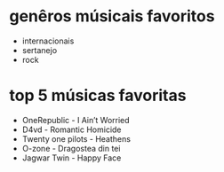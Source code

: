 <!DOCTYPE html>
<html lang="PT-br">
<head>
    <meta charset="UTF-8">
    <meta http-equiv="X-UA-Compatible" content="IE=edge">
    <meta name="viewport" content="width=, initial-scale=1.0">
    <title>Document</title>
</head>
<body>
    <h1>genêros músicais favoritos</h1>
    <ul>
    <li>internacionais</li>
    <li>sertanejo</li>
    <li>rock</li>
    </ul>
    <h1>top 5 músicas favoritas</h1>
    <ul>
    <li>OneRepublic - I Ain’t Worried</li>
    <li>D4vd - Romantic Homicide</li>
    <li>Twenty one pilots - Heathens</li>
    <li>O-zone - Dragostea din tei</li>
    <li>Jagwar Twin - Happy Face</li>
    </ul>
</body>
</html>
